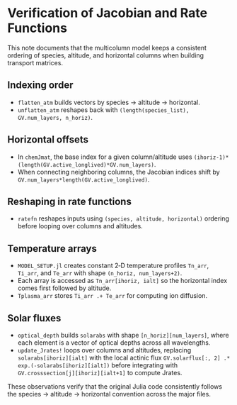 # Verification of Jacobian and Rate Functions

This note documents that the multicolumn model keeps a consistent ordering of species, altitude, and horizontal columns when building transport matrices.

## Indexing order
- `flatten_atm` builds vectors by species → altitude → horizontal.
- `unflatten_atm` reshapes back with `(length(species_list), GV.num_layers, n_horiz)`.

## Horizontal offsets
- In `chemJmat`, the base index for a given column/altitude uses `(ihoriz-1)*(length(GV.active_longlived)*GV.num_layers)`.
- When connecting neighboring columns, the Jacobian indices shift by `GV.num_layers*length(GV.active_longlived)`.

## Reshaping in rate functions
- `ratefn` reshapes inputs using `(species, altitude, horizontal)` ordering before looping over columns and altitudes.

## Temperature arrays
- `MODEL_SETUP.jl` creates constant 2‑D temperature profiles `Tn_arr`, `Ti_arr`,
  and `Te_arr` with shape `(n_horiz, num_layers+2)`.
- Each array is accessed as `Tn_arr[ihoriz, ialt]` so the horizontal index comes
  first followed by altitude.
- `Tplasma_arr` stores `Ti_arr .+ Te_arr` for computing ion diffusion.

## Solar fluxes
- `optical_depth` builds `solarabs` with shape `[n_horiz][num_layers]`, where
  each element is a vector of optical depths across all wavelengths.
- `update_Jrates!` loops over columns and altitudes, replacing
  `solarabs[ihoriz][ialt]` with the local actinic flux
  `GV.solarflux[:, 2] .* exp.(-solarabs[ihoriz][ialt])` before integrating with
  `GV.crosssection[j][ihoriz][ialt+1]` to compute Jrates.
<!-- - `optical_depth` returns `solarabs`, a vector over columns containing altitude
  arrays, i.e. `solarabs[ihoriz][ialt]` is an array of wavelength points.
- `update_Jrates!` multiplies `GV.solarflux[:, 2]` by `exp.(-solarabs[ihoriz][ialt])`
  for each column and altitude before integrating with column‑specific cross
  sections. -->

These observations verify that the original Julia code consistently follows the species → altitude → horizontal convention across the major files.